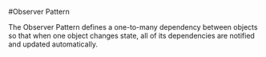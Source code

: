 #Observer Pattern

The Observer Pattern defines a one-to-many dependency between objects so that when one object changes state, all of its dependencies are notified and updated automatically.
